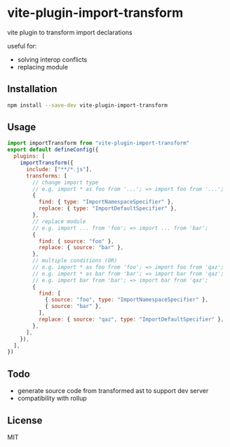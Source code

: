 # vite-plugin-import-transform

vite plugin to transform import declarations

useful for:

- solving interop conflicts
- replacing module

## Installation

```bash
npm install --save-dev vite-plugin-import-transform
```

## Usage

```js
import importTransform from "vite-plugin-import-transform"
export default defineConfig({
  plugins: [
    importTransform({
      include: ["**/*.js"],
      transforms: [
        // change import type
        // e.g. import * as foo from '...'; => import foo from '...';
        {
          find: { type: "ImportNamespaceSpecifier" },
          replace: { type: "ImportDefaultSpecifier" },
        },
        // replace module
        // e.g. import ... from 'foo'; => import ... from 'bar';
        {
          find: { source: "foo" },
          replace: { source: "bar" },
        },
        // multiple conditions (OR)
        // e.g. import * as foo from 'foo'; => import foo from 'qaz';
        // e.g. import * as bar from 'bar'; => import bar from 'qaz';
        // e.g. import bar from 'bar'; => import bar from 'qaz';
        {
          find: [
            { source: "foo", type: "ImportNamespaceSpecifier" },
            { source: "bar" },
          ],
          replace: { source: "qaz", type: "ImportDefaultSpecifier" },
        },
      ],
    }),
  ],
})
```

## Todo

- generate source code from transformed ast to support dev server
- compatibility with rollup

## License

MIT
